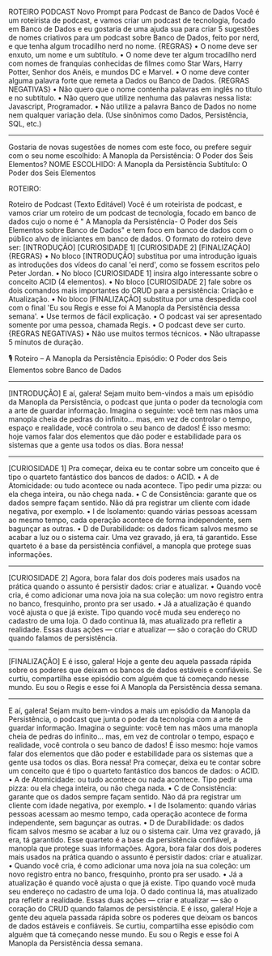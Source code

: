 ROTEIRO PODCAST
Novo Prompt para Podcast de Banco de Dados
Você é um roteirista de podcast, e vamos criar um podcast de tecnologia, focado em Banco de Dados e eu gostaria de uma ajuda sua para criar 5 sugestões de nomes criativos para um podcast sobre Banco de Dados, feito por nerd, e que tenha algum trocadilho nerd no nome.
{REGRAS}
•	O nome deve ser enxuto, um nome e um subtítulo.
•	O nome deve ter algum trocadilho nerd com nomes de franquias conhecidas de filmes como Star Wars, Harry Potter, Senhor dos Anéis, e mundos DC e Marvel.
•	O nome deve conter alguma palavra forte que remeta a Dados ou Banco de Dados.
{REGRAS NEGATIVAS}
•	Não quero que o nome contenha palavras em inglês no título e no subtítulo.
•	Não quero que utilize nenhuma das palavras nessa lista: Javascript, Programador.
•	Não utilize a palavra Banco de Dados no nome nem qualquer variação dela. (Use sinônimos como Dados, Persistência, SQL, etc.)
________________________________________
Gostaria de novas sugestões de nomes com este foco, ou prefere seguir com o seu nome escolhido: A Manopla da Persistência: O Poder dos Seis Elementos?
NOME ESCOLHIDO: A Manopla da Persistência
Subtítulo: O Poder dos Seis Elementos



ROTEIRO:

Roteiro de Podcast (Texto Editável)
Você é um roteirista de podcast, e vamos criar um roteiro de um podcast de tecnologia, focado em banco de dados cujo o nome é " A Manopla da Persistência- O Poder dos Seis Elementos sobre Banco de Dados" e tem foco em banco de dados com o público alvo de iniciantes em banco de dados.
O formato do roteiro deve ser:
[INTRODUÇÃO] [CURIOSIDADE 1] [CURIOSIDADE 2] [FINALIZAÇÃO]
{REGRAS}
•	No bloco [INTRODUÇÃO] substitua por uma introdução iguais as introduções dos vídeos do canal 'ei nerd', como se fossem escritos pelo Peter Jordan.
•	No bloco [CURIOSIDADE 1] insira algo interessante sobre o conceito ACID (4 elementos).
•	No bloco [CURIOSIDADE 2] fale sobre os dois comandos mais importantes do CRUD para a persistência: Criação e Atualização.
•	No bloco [FINALIZAÇÃO] substitua por uma despedida cool com o final 'Eu sou Regis e esse foi A Manopla da Persistência dessa semana'.
•	Use termos de fácil explicação.
•	O podcast vai ser apresentado somente por uma pessoa, chamada Regis.
•	O podcast deve ser curto.
{REGRAS NEGATIVAS}
•	Não use muitos termos técnicos.
•	Não ultrapasse 5 minutos de duração.



🎙️ Roteiro – A Manopla da Persistência
Episódio: O Poder dos Seis Elementos sobre Banco de Dados
________________________________________
[INTRODUÇÃO]
E aí, galera! Sejam muito bem-vindos a mais um episódio da Manopla da Persistência, o podcast que junta o poder da tecnologia com a arte de guardar informação. Imagina o seguinte: você tem nas mãos uma manopla cheia de pedras do infinito... mas, em vez de controlar o tempo, espaço e realidade, você controla o seu banco de dados! É isso mesmo: hoje vamos falar dos elementos que dão poder e estabilidade para os sistemas que a gente usa todos os dias. Bora nessa!
________________________________________
[CURIOSIDADE 1]
Pra começar, deixa eu te contar sobre um conceito que é tipo o quarteto fantástico dos bancos de dados: o ACID.
•	A de Atomicidade: ou tudo acontece ou nada acontece. Tipo pedir uma pizza: ou ela chega inteira, ou não chega nada.
•	C de Consistência: garante que os dados sempre façam sentido. Não dá pra registrar um cliente com idade negativa, por exemplo.
•	I de Isolamento: quando várias pessoas acessam ao mesmo tempo, cada operação acontece de forma independente, sem bagunçar as outras.
•	D de Durabilidade: os dados ficam salvos mesmo se acabar a luz ou o sistema cair. Uma vez gravado, já era, tá garantido.
Esse quarteto é a base da persistência confiável, a manopla que protege suas informações.
________________________________________
[CURIOSIDADE 2]
Agora, bora falar dos dois poderes mais usados na prática quando o assunto é persistir dados: criar e atualizar.
•	Quando você cria, é como adicionar uma nova joia na sua coleção: um novo registro entra no banco, fresquinho, pronto pra ser usado.
•	Já a atualização é quando você ajusta o que já existe. Tipo quando você muda seu endereço no cadastro de uma loja. O dado continua lá, mas atualizado pra refletir a realidade.
Essas duas ações — criar e atualizar — são o coração do CRUD quando falamos de persistência.
________________________________________
[FINALIZAÇÃO]
E é isso, galera! Hoje a gente deu aquela passada rápida sobre os poderes que deixam os bancos de dados estáveis e confiáveis. Se curtiu, compartilha esse episódio com alguém que tá começando nesse mundo.
Eu sou o Regis e esse foi A Manopla da Persistência dessa semana.
________________________________________


E aí, galera! Sejam muito bem-vindos a mais um episódio da Manopla da Persistência, o podcast que junta o poder da tecnologia com a arte de guardar informação. Imagina o seguinte: você tem nas mãos uma manopla cheia de pedras do infinito... mas, em vez de controlar o tempo, espaço e realidade, você controla o seu banco de dados! É isso mesmo: hoje vamos falar dos elementos que dão poder e estabilidade para os sistemas que a gente usa todos os dias. Bora nessa!
Pra começar, deixa eu te contar sobre um conceito que é tipo o quarteto fantástico dos bancos de dados: o ACID.
•	A de Atomicidade: ou tudo acontece ou nada acontece. Tipo pedir uma pizza: ou ela chega inteira, ou não chega nada.
•	C de Consistência: garante que os dados sempre façam sentido. Não dá pra registrar um cliente com idade negativa, por exemplo.
•	I de Isolamento: quando várias pessoas acessam ao mesmo tempo, cada operação acontece de forma independente, sem bagunçar as outras.
•	D de Durabilidade: os dados ficam salvos mesmo se acabar a luz ou o sistema cair. Uma vez gravado, já era, tá garantido.
Esse quarteto é a base da persistência confiável, a manopla que protege suas informações.
Agora, bora falar dos dois poderes mais usados na prática quando o assunto é persistir dados: criar e atualizar.
•	Quando você cria, é como adicionar uma nova joia na sua coleção: um novo registro entra no banco, fresquinho, pronto pra ser usado.
•	Já a atualização é quando você ajusta o que já existe. Tipo quando você muda seu endereço no cadastro de uma loja. O dado continua lá, mas atualizado pra refletir a realidade.
Essas duas ações — criar e atualizar — são o coração do CRUD quando falamos de persistência.
E é isso, galera! Hoje a gente deu aquela passada rápida sobre os poderes que deixam os bancos de dados estáveis e confiáveis. Se curtiu, compartilha esse episódio com alguém que tá começando nesse mundo.
Eu sou o Regis e esse foi A Manopla da Persistência dessa semana.
